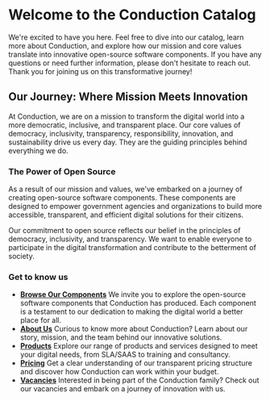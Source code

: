 # Welcome to the Conduction Catalog

We're excited to have you here. Feel free to dive into our catalog, learn more about Conduction, and explore how our mission and core values translate into innovative open-source software components. If you have any questions or need further information, please don't hesitate to reach out. Thank you for joining us on this transformative journey!

## Our Journey: Where Mission Meets Innovation

At Conduction, we are on a mission to transform the digital world into a more democratic, inclusive, and transparent place. Our core values of democracy, inclusivity, transparency, responsibility, innovation, and sustainability drive us every day. They are the guiding principles behind everything we do.

### The Power of Open Source

As a result of our mission and values, we've embarked on a journey of creating open-source software components. These components are designed to empower government agencies and organizations to build more accessible, transparent, and efficient digital solutions for their citizens.

Our commitment to open source reflects our belief in the principles of democracy, inclusivity, and transparency. We want to enable everyone to participate in the digital transformation and contribute to the betterment of society.

### Get to know us

- **[Browse Our Components](/components)** We invite you to explore the open-source software components that Conduction has produced. Each component is a testament to our dedication to making the digital world a better place for all.
- **[About Us](/about)** Curious to know more about Conduction? Learn about our story, mission, and the team behind our innovative solutions.
- **[Products](/about/products)** Explore our range of products and services designed to meet your digital needs, from SLA/SAAS to training and consultancy.
- **[Pricing](/about/pricing)** Get a clear understanding of our transparent pricing structure and discover how Conduction can work within your budget.
- **[Vacancies](/about/vacancies)** Interested in being part of the Conduction family? Check out our vacancies and embark on a journey of innovation with us.


